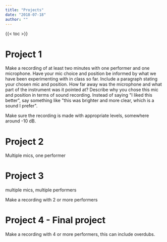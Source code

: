 ```yaml
---
title: "Projects"
date: "2018-07-18"
author: ""
---
```


{{< toc >}}

# Project 1

Make a recording of at least two minutes with one performer and one microphone. Have your mic choice and position be informed by what we have been experimenting with in class so far. Include a paragraph stating your chosen mic and position. How far away was the microphone and what part of the instrument was it pointed at? Describe why you chose this mic and position in terms of sound recording. Instead of saying "I liked this better", say something like "this was brighter and more clear, which is a sound I prefer".

Make sure the recording is made with appropriate levels, somewhere around -10 dB.

# Project 2

Multiple mics, one performer

# Project 3

multiple mics, multiple performers

Make a recording with 2 or more performers

# Project 4 - Final project

Make a recording with 4 or more performers, this can include overdubs.

